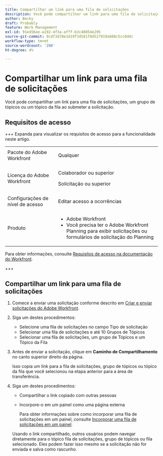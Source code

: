 ```yaml
---
title: Compartilhar um link para uma fila de solicitações
description: Você pode compartilhar um link para uma fila de solicitações, um grupo de tópicos ou um tópico da fila ao submeter a solicitação.
author: Becky
draft: Probably
feature: Work Management
exl-id: 91e456ae-a192-4f3a-afff-b3c48854e295
source-git-commit: 9cdf3d78e1d19f3d581f8d527919a608c5cc0ddc
workflow-type: tm+mt
source-wordcount: '288'
ht-degree: 4%

---
```


# Compartilhar um link para uma fila de solicitações

<!--
<p data-mc-conditions="QuicksilverOrClassic.Draft mode">(NOTE: article conditioned for QS only - hard code when linking it from classic, if needed)</p>
-->

Você pode compartilhar um link para uma fila de solicitações, um grupo de tópicos ou um tópico da fila ao submeter a solicitação.

## Requisitos de acesso

+++ Expanda para visualizar os requisitos de acesso para a funcionalidade neste artigo.

<table style="table-layout:auto"> 
 <col> 
 <col> 
 <tbody> 
  <tr> 
   <td role="rowheader">Pacote do Adobe Workfront</td> 
   <td> <p>Qualquer </p> </td> 
  </tr> 
  <tr> 
   <td role="rowheader">Licença do Adobe Workfront</td> 
   <td> <p>Colaborador ou superior</p>
   <p>Solicitação ou superior</p>
    </td> 
  </tr> 
  <tr> 
   <td role="rowheader">Configurações de nível de acesso</td> 
   <td> <p>Editar acesso a ocorrências</p>  </td> 
  </tr> 
  <tr> 
   <td role="rowheader"> Produto</td> 
   <td> <ul><li>Adobe Workfront</li><li>Você precisa ter o Adobe Workfront Planning para exibir solicitações ou formulários de solicitação do Planning</td> 
  </tr> 
 </tbody> 
</table>

Para obter informações, consulte [Requisitos de acesso na documentação do Workfront](/help/quicksilver/administration-and-setup/add-users/access-levels-and-object-permissions/access-level-requirements-in-documentation.md).

+++

## Compartilhar um link para uma fila de solicitações

1. Comece a enviar uma solicitação conforme descrito em [Criar e enviar solicitações do Adobe Workfront](../../../manage-work/requests/create-requests/create-submit-requests.md).
1. Siga um destes procedimentos:

   * Selecione uma fila de solicitações no campo Tipo de solicitação
   * Selecionar uma fila de solicitações e até 10 Grupos de Tópicos
   * Selecionar uma fila de solicitações, um grupo de Tópicos e um Tópico da Fila

1. Antes de enviar a solicitação, clique em **Caminho de Compartilhamento** no canto superior direito da página.

   Isso copia um link para a fila de solicitações, grupo de tópicos ou tópico da fila que você selecionou na etapa anterior para a área de transferência.

   <!--
   <p data-mc-conditions="QuicksilverOrClassic.Draft mode">(NOTE: does this step stay accurate?) </p>
   -->

1. Siga um destes procedimentos:

   * Compartilhar o link copiado com outras pessoas
   * Incorpore-o em um painel como uma página externa

     Para obter informações sobre como incorporar uma fila de solicitações em um painel, consulte [Incorporar uma fila de solicitações em um painel](../../../reports-and-dashboards/dashboards/creating-and-managing-dashboards/embed-request-queue-dashboard.md).

   Usando o link compartilhado, outros usuários podem navegar diretamente para o tópico fila de solicitações, grupo de tópicos ou fila selecionado. Eles podem fazer isso mesmo se a solicitação não for enviada e salva como rascunho.
